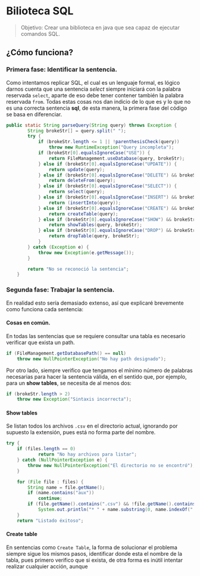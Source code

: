 # **Bilioteca SQL**
> Objetivo: Crear una biblioteca en java que sea capaz de ejecutar comandos SQL.

## ¿Cómo funciona?
### Primera fase: Identificar la sentencia.
Como intentamos replicar SQL, el cual es un lenguaje formal, es lógico darnos cuenta que una sentencia *select* siempre iniciará con la palabra reservada `select`, aparte de eso debe tener contener también la palabra reservada `from`. Todas estas cosas nos dan indicio de lo que es y lo que no es una correcta sentencia **sql**, de esta manera, la primera fase del código se basa en diferenciar.
```java
public static String parseQuery(String query) throws Exception {
        String brokeStr[] = query.split(" ");
        try {
            if (brokeStr.length <= 1 || !parenthesisCheck(query))
                throw new RuntimeException("Query incompleta");
            if (brokeStr[0].equalsIgnoreCase("USE")) {
                return FileManagement.useDatabase(query, brokeStr);
            } else if (brokeStr[0].equalsIgnoreCase("UPDATE")) {
                return update(query);
            } else if (brokeStr[0].equalsIgnoreCase("DELETE") && brokeStr[1].equalsIgnoreCase("FROM")) {
                return deleteFrom(query);
            } else if (brokeStr[0].equalsIgnoreCase("SELECT")) {
                return select(query);
            } else if (brokeStr[0].equalsIgnoreCase("INSERT") && brokeStr[1].equalsIgnoreCase("INTO")) {
                return (insertInto(query));
            } else if (brokeStr[0].equalsIgnoreCase("CREATE") && brokeStr[1].equalsIgnoreCase("TABLE")) {
                return createTable(query);
            } else if (brokeStr[0].equalsIgnoreCase("SHOW") && brokeStr[1].equalsIgnoreCase("TABLES")) {
                return showTables(query, brokeStr);
            } else if (brokeStr[0].equalsIgnoreCase("DROP") && brokeStr[1].equalsIgnoreCase("TABLE")) {
                return dropTable(query, brokeStr);
            }
        } catch (Exception e) {
            throw new Exception(e.getMessage());
        }

        return "No se reconoció la sentencia";
    }
```
### Segunda fase: Trabajar la sentencia.
En realidad esto sería demasiado extenso, así que explicaré brevemente como funciona cada sentencia:

#### Cosas en común.
En todas las sentencias que se requiere consultar una tabla es necesario verificar que exista un path.
```java
if (FileManagement.getDatabasePath() == null)
    throw new NullPointerException("No hay path designado");
```
Por otro lado, siempre verifico que tengamos el mínimo número de palabras necesarias para hacer la sentencia válida, en el sentido que, por ejemplo, para un **show tables**, se necesita de al menos dos:
~~~java
if (brokeStr.length > 2)
    throw new Exception("Sintaxis incorrecta");
~~~
#### Show tables
Se listan todos los archivos `.csv` en el directorio actual, ignorando por supuesto la extensión, pues está no forma parte del nombre.
~~~java
try {
    if (files.length == 0)
            return "No hay archivos para listar";
    } catch (NullPointerException e) {
        throw new NullPointerException("El directorio no se encontró");
    }

    for (File file : files) {
        String name = file.getName();
        if (name.contains("aux"))
            continue;
        if (file.getName().contains(".csv") && !file.getName().contains("~"))
            System.out.println("* " + name.substring(0, name.indexOf(".csv")));
    }
    return "Listado éxitoso";
~~~

#### Create table
En sentencias como `Create Table`, la forma de solucionar el problema siempre sigue los mismos pasos, identificar donde esta el nombre de la tabla, pues primero verifico que si exista, de otra forma es inútil intentar realizar cualquier acción, aunque 
